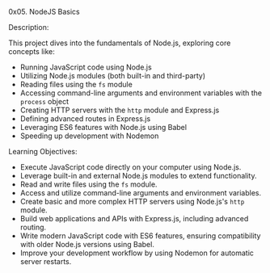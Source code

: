 0x05. NodeJS Basics

Description:

This project dives into the fundamentals of Node.js, exploring core concepts like:

* Running JavaScript code using Node.js
* Utilizing Node.js modules (both built-in and third-party)
* Reading files using the `fs` module
* Accessing command-line arguments and environment variables with the `process` object
* Creating HTTP servers with the `http` module and Express.js
* Defining advanced routes in Express.js
* Leveraging ES6 features with Node.js using Babel
* Speeding up development with Nodemon

Learning Objectives:

* Execute JavaScript code directly on your computer using Node.js.
* Leverage built-in and external Node.js modules to extend functionality.
* Read and write files using the `fs` module.
* Access and utilize command-line arguments and environment variables.
* Create basic and more complex HTTP servers using Node.js's `http` module.
* Build web applications and APIs with Express.js, including advanced routing.
* Write modern JavaScript code with ES6 features, ensuring compatibility with older Node.js versions using Babel.
* Improve your development workflow by using Nodemon for automatic server restarts.